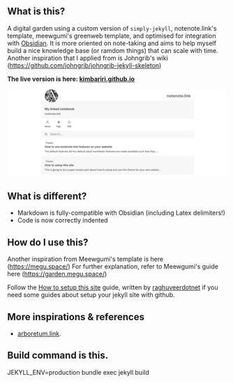 
## What is this?

A digital garden using a custom version of `simply-jekyll`, notenote.link's template, meewgumi's greenweb template, and optimised for integration with [Obsidian](https://obsidian.md). It is more oriented on note-taking and aims to help myself build a nice knowledge base (or ramdom things) that can scale with time. Another inspiration that I applied from is Johngrib's wiki (https://github.com/johngrib/johngrib-jekyll-skeleton) 

**The live version is here: [kimbariri.github.io](https://kimbariri.github.io)**

![screenshot](/assets/img/screenshot.png)

## What is different?

- Markdown is fully-compatible with Obsidian (including Latex delimiters!)
- Code is now correctly indented

## How do I use this?

Another inspiration from Meewgumi's template is here (https://megu.space/) For further explanation, refer to Meewgumi's guide here (https://garden.megu.space/)

Follow the [How to setup this site](https://notenote.link/notes/how-to-setup-this-site) guide, written by [raghuveerdotnet](https://github.com/raghuveerdotnet) if you need some guides about setup your jekyll site with github.

## More inspirations & references
- [arboretum.link](https://www.arboretum.link/). 

## Build command is this. 
JEKYLL_ENV=production bundle exec jekyll build

